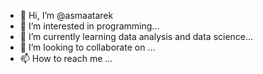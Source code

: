 - 👋 Hi, I’m @asmaatarek
- 👀 I’m interested in programming...
- 🌱 I’m currently learning data analysis and data science...
- 💞️ I’m looking to collaborate on ...
- 📫 How to reach me ...

<!---
asmaa1993scoopy/asmaa1993scoopy is a ✨ special ✨ repository because its `README.md` (this file) appears on your GitHub profile.
You can click the Preview link to take a look at your changes.
--->

